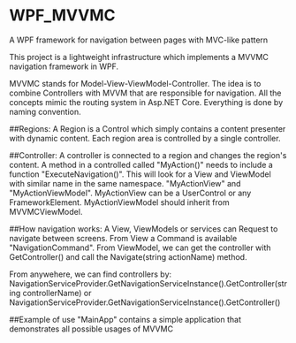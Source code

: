 # WPF_MVVMC
A WPF framework for navigation between pages with MVC-like pattern

This project is a lightweight infrastructure which implements a MVVMC navigation framework in WPF.

MVVMC stands for Model-View-ViewModel-Controller.
The idea is to combine Controllers with MVVM that are responsible for navigation.
All the concepts mimic the routing system in Asp.NET Core. Everything is done by naming convention.

##Regions:
A Region is a Control which simply contains a content presenter with dynamic content.
Each region area is controlled by a single controller.

##Controller:
A controller is connected to a region and changes the region's content. A method in a controlled called "MyAction()" needs to include a function "ExecuteNavigation()". This will look for a View and ViewModel with similar name in the same namespace. "MyActionView" and "MyActionViewModel". MyActionView can be a UserControl or any FrameworkElement. MyActionViewModel should inherit from MVVMCViewModel.

##How navigation works:
A View, ViewModels or services can Request to navigate between screens. 
From View a Command is available "NavigationCommand".
From ViewModel, we can get the controller with GetController() and call the Navigate(string actionName) method.

From anywehere, we can find controllers by:
NavigationServiceProvider.GetNavigationServiceInstance().GetController(string controllerName)
or 
NavigationServiceProvider.GetNavigationServiceInstance().GetController<TController>()

##Example of use
"MainApp" contains a simple application that demonstrates all possible usages of MVVMC
